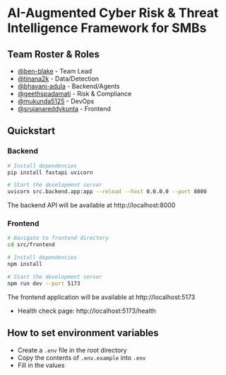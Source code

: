 # AI-Augmented Cyber Risk & Threat Intelligence Framework for SMBs

## Team Roster & Roles

- [@ben-blake](https://github.com/ben-blake) - Team Lead
- [@tinana2k](https://github.com/tinana2k) - Data/Detection
- [@bhavani-adula](https://github.com/Bhavani-Adula) - Backend/Agents
- [@geethspadamati](https://github.com/Geethspadamati) - Risk & Compliance
- [@mukunda5125](https://github.com/mukunda5125) - DevOps
- [@srujanareddykunta](https://github.com/srujanareddykunta-cell) - Frontend

## Quickstart

### Backend

```bash
# Install dependencies
pip install fastapi uvicorn

# Start the development server
uvicorn src.backend.app:app --reload --host 0.0.0.0 --port 8000
```

The backend API will be available at http://localhost:8000

### Frontend

```bash
# Navigate to frontend directory
cd src/frontend

# Install dependencies
npm install

# Start the development server
npm run dev --port 5173
```

The frontend application will be available at http://localhost:5173

- Health check page: http://localhost:5173/health

## How to set environment variables

- Create a `.env` file in the root directory
- Copy the contents of `.env.example` into `.env`
- Fill in the values
